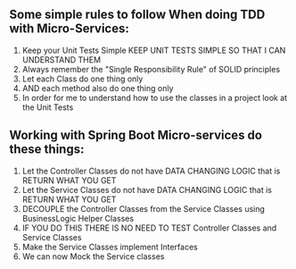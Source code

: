 ## Some simple rules to follow When doing TDD with Micro-Services:
1. Keep your Unit Tests Simple KEEP UNIT TESTS SIMPLE SO THAT I CAN UNDERSTAND THEM
2. Always remember the "Single Responsibility Rule" of SOLID principles 
3. Let each Class do one thing only 
4. AND each method also do one thing only
5. In order for me to understand how to use the classes in a project look at the Unit Tests

## Working with Spring Boot Micro-services do these things:
1. Let the Controller Classes do not have DATA CHANGING LOGIC that is RETURN WHAT YOU GET
2. Let the Service Classes do not have DATA CHANGING LOGIC that is RETURN WHAT YOU GET
3. DECOUPLE the Controller Classes from the Service Classes using BusinessLogic Helper Classes
4. IF YOU DO THIS THERE IS NO NEED TO TEST Controller Classes and Service Classes
5. Make the Service Classes implement Interfaces
6. We can now Mock the Service classes